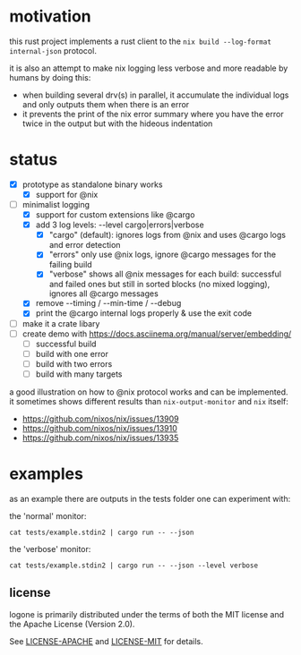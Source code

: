 # motivation

this rust project implements a rust client to the `nix build --log-format internal-json` protocol.

it is also an attempt to make nix logging less verbose and more readable by humans by doing this:

* when building several drv(s) in parallel, it accumulate the individual logs and only outputs them when there is an error
* it prevents the print of the nix error summary where you have the error twice in the output but with the hideous indentation

# status

* [x] prototype as standalone binary works
  * [x] support for @nix
* [ ] minimalist logging
  * [x] support for custom extensions like @cargo
  * [x] add 3 log levels: --level cargo|errors|verbose
    * [x] "cargo" (default): ignores logs from @nix and uses @cargo logs and error detection
    * [x] "errors" only use @nix logs, ignore @cargo messages for the failing build
    * [x] "verbose" shows all @nix messages for each build: successful and failed ones but still in sorted blocks (no mixed logging), ignores all @cargo messages
  * [x] remove --timing / --min-time / --debug
  * [x] print the @cargo internal logs properly & use the exit code
* [ ] make it a crate libary
* [ ] create demo with https://docs.asciinema.org/manual/server/embedding/
  * [ ] successful build
  * [ ] build with one error
  * [ ] build with two errors
  * [ ] build with many targets

a good illustration on how to @nix protocol works and can be implemented. it sometimes shows different results than `nix-output-monitor` and `nix` itself:

* https://github.com/nixos/nix/issues/13909
* https://github.com/nixos/nix/issues/13910
* https://github.com/nixos/nix/issues/13935

# examples

as an example there are outputs in the tests folder one can experiment with:

the 'normal' monitor:

    cat tests/example.stdin2 | cargo run -- --json

the 'verbose' monitor:

    cat tests/example.stdin2 | cargo run -- --json --level verbose

## license

logone is primarily distributed under the terms of both the MIT license
and the Apache License (Version 2.0).

See [LICENSE-APACHE](LICENSE-APACHE) and [LICENSE-MIT](LICENSE-MIT) for details.
